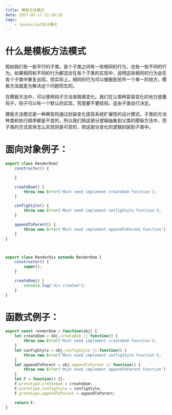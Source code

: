 ```yaml
---
title: 模板方法模式
date: 2017-05-17 21:54:32
tags:
	- Javascript设计模式
---
```



# 什么是模板方法模式
假如我们有一些平行的子类，各个子类之间有一些相同的行为，也有一些不同的行为。如果相同和不同的行为都混合在各个子类的实现中，说明这些相同的行为会在各个子类中重复出现。但实际上，相同的行为可以被搬到另外一个单一的地方，模板方法就是为解决这个问题而生的。

在模板方法中，可以使用钩子方法来隔离变化。我们在父类种容易变化的地方放置钩子，钩子可以有一个默认的实现，究竟要不要挂钩，这由子类自行决定。

模板方法模式是一种典型的通过封装变化提高系统扩展性的设计模式。子类的方法种类和执行顺序都是不变的，所以我们把这部分逻辑抽象到父类的模板方法中，而子类的方法具体怎么实现则是可变的，把这部分变化的逻辑封装到子类中。



# 面向对象例子：

```js
export class RenderDom{
    constructor() {

    }

    createDom() {
        throw new Error('Must need implement createDom function');
    }

    configStyle() {
        throw new Error('Must need implement configStyle function');
    }

    appendToParent() {
        throw new Error('Must need implement appendToParent function');
    }
}



export class RenderDiv extends RenderDom {
    constructor() {
        super();
    }

    createDom() {
        console.log('div created');
    }
}
```
# 函数式例子：

```js
export const renderDom = function(obj) {
    let createDom = obj.createDom || function() {
        throw new Error('Must need implement createDom function');
    }
    let configStyle = obj.configStyle || function() {
        throw new Error('Must need implement configStyle function');
    }
    let appendToParent = obj.appendToParent || function() {
        throw new Error('Must need implement appendToParent function');
    }
    let F = function() {};
    F.prototype.createDom = createDom;
    F.prototype.configStyle = configStyle;
    F.prototype.appendToParent = appendToParent;

    return F;
}
```
